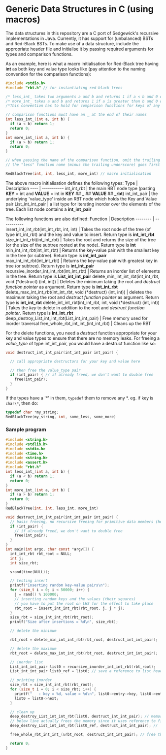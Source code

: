 # Generic Data Structures in C (using macros)
The data structures in this repository are a C port of Sedgewick's recursive implementations in Java. Currently, it has support for (unbalanced) BSTs and Red-Black BSTs. To make use of a data structure, include the appropriate header file and initialise it by passing required arguments for types and comparison functions.

As an example, here is what a macro initialisation for Red-Black tree having **int** as both key and value type looks like (pay attention to the naming convention for the comparison functions):

```C
#include <stdio.h>
#include "rbt.h" // for instantiating red-black trees

/* less_int_ takes two arguments a and b and returns 1 if a < b and 0 otherwise */
/* more_int_ takes a and b and returns 1 if a is greater than b and 0 otherwise. */
/*This convention has to hold for comparison functions for keys of any type, primitive or not */

// comparison functions must have an _ at the end of their names
int less_int_(int a, int b) {
  if (a < b) return 1;
  return 0;
}
int more_int_(int a, int b) {
  if (a > b) return 1;
  return 0;
}

// when passing the name of the comparison function, omit the trailing underscore.
// the "less" function name (minus the trailing underscore) goes first

RedBlackTree(int, int, less_int, more_int) // macro initialisation
```
The above macro initialisation defines the following types:
 Type | Description
 ---- | -----------
 int_int_rbt | the main RBT node type (pasting **KEY** = int and **VALUE** = int in **KEY** ## **_** ## **VALUE** ## **_rbt**)
 int_int_pair | the underlying 'value_type' inside an RBT node which holds the Key and Value pair
 List_int_int_pair |  a list type for iterating inorder over the elements of the tree. Each list node contains a **int_int_pair**

  The following functions are also defined:
  Function | Description
  -------- | -----------  
  insert_int_int_rbt(int_int_rbt, int, int) | Takes the root node of the tree (of type int_int_rbt) and the key and value to insert. Return type is **int_int_rbt**
  size_int_int_rbt(int_int_rbt) | Takes the root and returns the size of the tree (or the size of the subtree rooted at the node). Return type is **int**
  min_int_int_rbt(int_int_rbt) | Returns the key-value pair with the smallest key in the tree (or subtree). Return type is **int_int_pair**
  max_int_int_rbt(int_int_rbt) | Returns the key-value pair with greatest key in tree (or subtree). Return type is **int_int_pair**
  recursive_inorder_int_int_rbt(int_int_rbt) | Returns an inorder list of elements in the tree. Return type is **List_int_int_pair**
  delete_min_int_int_rbt(int_int_rbt, void (\*destruct) (int, int)) | Deletes the minimum taking the root and *destruct function pointer* as argument. Return type is **int_int_rbt**
  delete_max_int_int_rbt(int_int_rbt, void (\*destruct) (int, int)) | deletes the maximum taking the root and *destruct function pointer* as argument. Return type is **int_int_rbt**
  delete_int_int_rbt(int_int_rbt, int, void (*destruct) (int, int)) | Takes the *key* to delete in addition to the root and *destruct function pointer*. Return type is **int_int_rbt**
  deep_destroy_List_int_int_rbt(List_int_int_pair) | Free memory used for inorder traversal
  free_whole_rbt_int_int_(int_int_rbt) | Cleans up the RBT

For the delete functions, you need a *destruct* function appropriate for your key and value types to ensure that there are no memory leaks. For freeing a *value_type* of type int_int_pair, you would have a destruct function like so:

```C
void destruct_int_int_pair(int_int_pair int_pair) {

  // call appropriate destructors for your key and value here

  // then free the value_type pair   
  if (int_pair) { // if already freed, we don't want to double free
    free(int_pair);
  }
}
```
If the types have a '*' in them, `typedef` them to remove any *. eg. if key is `char\*`, then do:
```C
typedef char *my_string;
RedBlackTree(my_string, int, some_less, some_more)
```
### Sample program

```C
#include <string.h>
#include <stdlib.h>
#include <stdio.h>
#include <time.h>
#include <string.h>
#include <assert.h>
#include "rbt.h"
int less_int_(int a, int b) {
  if (a < b) return 1;
  return 0;
}
int more_int_(int a, int b) {
  if (a > b) return 1;
  return 0;
}
RedBlackTree(int, int, less_int, more_int)

void destruct_int_int_pair(int_int_pair int_pair) {
  // basic freeing, no recursive freeing for primitive data members (here ints)
  if (int_pair) {
    // if already freed, we don't want to double free
    free(int_pair);
  }
}
int main(int argc, char const *argv[]) {
  int_int_rbt rbt_root = NULL;
  int j;
  int size_rbt;

  srand(time(NULL));

  // testing insert
  printf("Inserting random key-value pairs\n");
  for (size_t i = 0; i < 50000; i++) {
    j = rand() % 100000;
    // inserting random keys and the values (their squares)
    // you have to put the root on LHS for the effect to take place
    rbt_root = insert_int_int_rbt(rbt_root, j, j * j);
  }
  size_rbt = size_int_int_rbt(rbt_root);
  printf("Size after insertions = %d\n", size_rbt);

  // delete the minimum

  rbt_root = delete_min_int_int_rbt(rbt_root, destruct_int_int_pair);

  // delete the maximum
  rbt_root = delete_max_int_int_rbt(rbt_root, destruct_int_int_pair);

  // inorder list
  List_int_int_pair list0 = recursive_inorder_int_int_rbt(rbt_root);
  List_int_int_pair list0_ref = list0; // save a reference to list head in order to free it later

  // printing inorder
  size_rbt = size_int_int_rbt(rbt_root);
  for (size_t i = 0; i < size_rbt; i++) {
    printf("   : key = %d, value = %d\n", list0->entry->key, list0->entry->value);
    list0 = list0->next;
  }

  // clean up
  deep_destroy_List_int_int_rbt(list0, destruct_int_int_pair); // memory leak: list0 points to end of list because of list->next,
  // below line actually frees the memory since it uses reference to first node in list
  deep_destroy_List_int_int_rbt(list0_ref, destruct_int_int_pair); //  cleans up the list as well as the underlying pair struct

  free_whole_rbt_int_int_(&rbt_root, destruct_int_int_pair); // free the whole RBT

  return 0;
}
```
